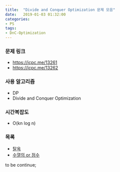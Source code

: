 ```yaml
---
title:  "Divide and Conquer Optimization 문제 모음"
date:   2019-01-03 01:32:00
categories:
- PS
tags:
- DnC-Optimization
---
```


### 문제 링크
* https://icpc.me/13261
* https://icpc.me/13262

### 사용 알고리즘
* DP
* Divide and Conquer Optimization

### 시간복잡도
* O(kn log n)

### 목록
* <a href = "https://justicehui.github.io/2019/01/03/BOJ13261.html">탈옥</a>
* <a href = "https://justicehui.github.io/2019/01/03/BOJ13262.html">수열의 or 점수</a>

to be continue;
